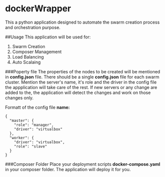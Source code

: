 # dockerWrapper
This a python application designed to automate the swarm creation process and orchestration purpose.

##Usage
This application will be used for:
1. Swarm Creation
2. Composer Management
3. Load Balancing
4. Auto Scalaing

###Poperty file
The properties of the nodes to be created will be mentioned in **config.json** file.
There should be a single **config.json** file for each swarm cluster. Mention the server's name, it's role and the driver in the config file the appplication will take care of the rest.
If new servers or any change are added to the, the application will detect the changes and work on those changes only.

Formatt of the config file **name:<property>**
```
{
  "master": {
    "role": "manager",
    "driver": "virtualbox"
  },
  "worker": {
    "driver": "virtualbox",
    "role": "slave"
  }
}
```
###Composer Folder
Place your deployment scripts **docker-compose.yaml** in your composer folder. The application will deploy it for you.